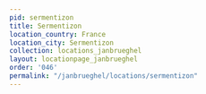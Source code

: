 ```yaml
---
pid: sermentizon
title: Sermentizon
location_country: France
location_city: Sermentizon
collection: locations_janbrueghel
layout: locationpage_janbrueghel
order: '046'
permalink: "/janbrueghel/locations/sermentizon"
---
```

